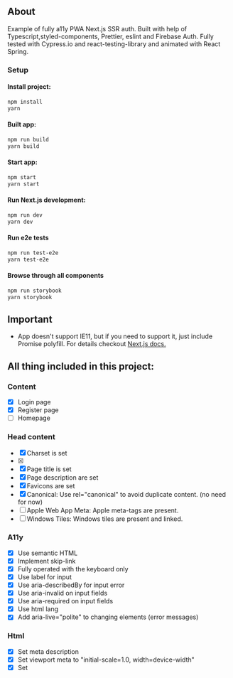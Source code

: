 ## About

Example of fully a11y PWA Next.js SSR auth. Built with help of Typescript,styled-components, Prettier, eslint and Firebase Auth. Fully tested with Cypress.io and react-testing-library and animated with React Spring.

### Setup

#### Install project:

```bash
npm install
yarn
```

#### Built app:

```bash
npm run build
yarn build
```

#### Start app:

```bash
npm start
yarn start
```

#### Run Next.js development:

```bash
npm run dev
yarn dev
```

#### Run e2e tests

```bash
npm run test-e2e
yarn test-e2e
```

#### Browse through all components

```bash
npm run storybook
yarn storybook
```

## Important

- App doesn't support IE11, but if you need to support it, just include Promise polyfill. For details checkout [Next.js docs.](https://nextjs.org/docs#browser-support)

## All thing included in this project:

### Content

- [x] Login page
- [x] Register page
- [ ] Homepage

### Head content

- [x] Charset is set <meta charSet="utf-8" />
- [x] <meta name="viewport" content="initial-scale=1.0, width=device-width" />
- [x] Page title is set
- [x] Page description are set
- [x] Favicons are set
- [x] Canonical: Use rel="canonical" to avoid duplicate content. (no need for now)
- [ ] Apple Web App Meta: Apple meta-tags are present.
- [ ] Windows Tiles: Windows tiles are present and linked.

### A11y

- [x] Use semantic HTML
- [x] Implement skip-link
- [x] Fully operated with the keyboard only
- [x] Use label for input
- [x] Use aria-describedBy for input error
- [x] Use aria-invalid on input fields
- [x] Use aria-required on input fields
- [x] Use html lang
- [x] Add aria-live="polite" to changing elements (error messages)

### Html

- [x] Set meta description
- [x] Set viewport meta to "initial-scale=1.0, width=device-width"
- [x] Set <title> on every page
- [x] Set html lang
- [x] Use favicon (not all formats)
- [x] Proper use of external links: used target="\_blank" rel="noopener noreferrer", link text with warning that it will be opened in a new window.
- [ ] Open graph
- [ ] Twitter card
- [ ] Error 404 page and 5xx exist

### SEO

- [x] robots.txt: The robots.txt is not blocking webpages.
- [x] Pagination link tags: Provide rel="prev" and rel="next" to indicate paginated content. - no need yet
- [ ] Google Analytics: Google Analytics is installed and correctly configured.
- [ ] sitemap.xml: A sitemap.xml exists and was submitted to Google Search Console.
- [ ] Sitemap HTML: An HTML sitemap is provided and is accessible via a link in the footer of your website.

### Performance

- [x] SSR (out of the box)
- [x] Code splitted (out of the box)
- [x] Preconnecting to google fonts
- [x] Link prefetching
- [ ] PWA

### Tests

- [x] E2E tested with Cypress
- [ ] Unit tested with Jest + React Testing Library

### Animations

- [ ] Use React-spring for slick animations

### Best pratices

- [x] Precommit hooks (eslint, prettier)
- [x] Theming
- [x] Mobile-first
- [ ] Storybook
- [ ] Use media breakpoints system
- [ ] i18n
- [ ] Fill out all package.json data.

### React

- [x] Use only functional components with hooks
- [ ] Add Error boundries
